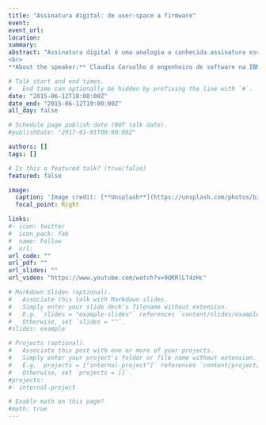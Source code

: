 ```yaml
---
title: "Assinatura digital: de user-space a firmware"
event: 
event_url: 
location:
summary: 
abstract: "Assinatura digital é uma analogia a conhecida assinatura escrita. No meio digital podemos utilizar uma assinatura digital para (1) prover garantias que foi realmente o signatário quem assinou uma determinada informação, e também (2) detectar se a informação foi modificada ou não após ter sido assinada (integridade da informação). A tecnologia assinatura digital é especificada pelo NIST através da publicação FIPS 184-6. Nesta palestra, o objetivo é mostrar como se faz para gerar e verificar uma assinatura digital em Linux com base na publicação FIPS 184-6. Para mostrar a sua abrangência em Linux, o uso de assinatura digital será discutido em três níveis de aplicações: email, kernel e firmware.
<br>
**About the speaker:** Claudio Carvalho é engenheiro de software na IBM e atualmente trabalha com desenvolvimento de segurança em Linux no LTC (Linux Technology Center). Claudio é bacharel em Engenharia da Computação pela PUC-GO e Mestre   em Ciência da Computação pela Unicamp, e trabalha com Linux há mais de 10 anos."

# Talk start and end times.
#   End time can optionally be hidden by prefixing the line with `#`.
date: "2015-06-12T18:00:00Z"
date_end: "2015-06-12T19:00:00Z"
all_day: false

# Schedule page publish date (NOT talk date).
#publishDate: "2017-01-01T00:00:00Z"

authors: []
tags: []

# Is this a featured talk? (true/false)
featured: false

image:
  caption: 'Image credit: [**Unsplash**](https://unsplash.com/photos/bzdhc5b3Bxs)'
  focal_point: Right

links:
#- icon: twitter
#  icon_pack: fab
#  name: Follow
#  url: 
url_code: ""
url_pdf: ""
url_slides: ""
url_video: "https://www.youtube.com/watch?v=9QKRlLT4zHc"

# Markdown Slides (optional).
#   Associate this talk with Markdown slides.
#   Simply enter your slide deck's filename without extension.
#   E.g. `slides = "example-slides"` references `content/slides/example-slides.md`.
#   Otherwise, set `slides = ""`.
#slides: example

# Projects (optional).
#   Associate this post with one or more of your projects.
#   Simply enter your project's folder or file name without extension.
#   E.g. `projects = ["internal-project"]` references `content/project/deep-learning/index.md`.
#   Otherwise, set `projects = []`.
#projects:
#- internal-project

# Enable math on this page?
#math: true
---
```


